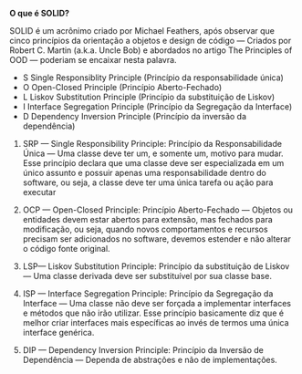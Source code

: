 **O que é SOLID?**

  SOLID é um acrônimo criado por Michael Feathers, após observar que cinco princípios da orientação a objetos e design de código —
Criados por Robert C. Martin (a.k.a. Uncle Bob) e abordados no artigo The Principles of OOD — poderiam se encaixar nesta palavra.

 - S Single Responsiblity Principle (Princípio da responsabilidade única)
 - O Open-Closed Principle (Princípio Aberto-Fechado)
 - L Liskov Substitution Principle (Princípio da substituição de Liskov)
 - I Interface Segregation Principle (Princípio da Segregação da Interface)
 - D Dependency Inversion Principle (Princípio da inversão da dependência)

1. SRP — Single Responsibility Principle:
Princípio da Responsabilidade Única — Uma classe deve ter um, e somente um, motivo para mudar.
Esse princípio declara que uma classe deve ser especializada em um único assunto e possuir apenas uma responsabilidade dentro do software, ou seja, a classe deve ter uma única tarefa ou ação para executar

2. OCP — Open-Closed Principle:
Princípio Aberto-Fechado — Objetos ou entidades devem estar abertos para extensão, mas fechados para modificação, ou seja, quando novos comportamentos e recursos precisam ser adicionados no software, devemos estender e não alterar o código fonte original.

3. LSP— Liskov Substitution Principle:
Princípio da substituição de Liskov — Uma classe derivada deve ser substituível por sua classe base.

4. ISP — Interface Segregation Principle:
Princípio da Segregação da Interface — Uma classe não deve ser forçada a implementar interfaces e métodos que não irão utilizar.
Esse princípio basicamente diz que é melhor criar interfaces mais específicas ao invés de termos uma única interface genérica.

5. DIP — Dependency Inversion Principle:
Princípio da Inversão de Dependência — Dependa de abstrações e não de implementações.